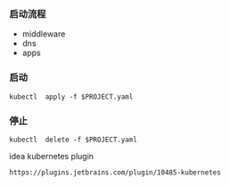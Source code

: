  ### 启动流程
 * middleware 
 * dns
 * apps
 
 
 ### 启动
 ```
 kubectl  apply -f $PROJECT.yaml
 ```
 
 ### 停止
 ```
kubectl  delete -f $PROJECT.yaml
 ```
 
idea kubernetes plugin
 ```
https://plugins.jetbrains.com/plugin/10485-kubernetes
 ```